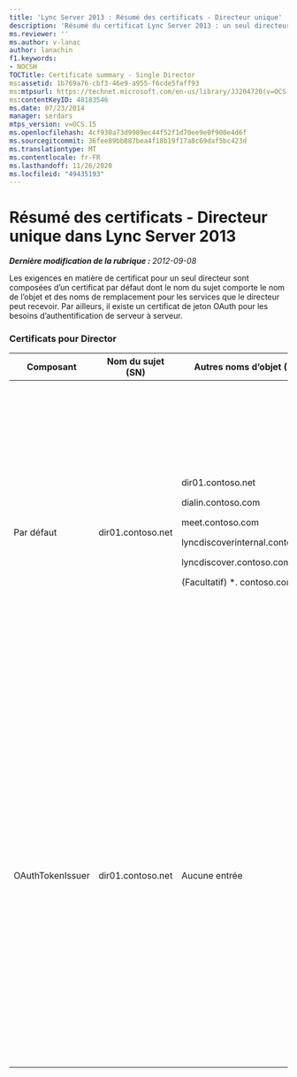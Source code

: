 ```yaml
---
title: 'Lync Server 2013 : Résumé des certificats - Directeur unique'
description: 'Résumé du certificat Lync Server 2013 : un seul directeur.'
ms.reviewer: ''
ms.author: v-lanac
author: lanachin
f1.keywords:
- NOCSH
TOCTitle: Certificate summary - Single Director
ms:assetid: 1b769a76-cbf3-46e9-a955-f6cde5faff93
ms:mtpsurl: https://technet.microsoft.com/en-us/library/JJ204720(v=OCS.15)
ms:contentKeyID: 48183546
ms.date: 07/23/2014
manager: serdars
mtps_version: v=OCS.15
ms.openlocfilehash: 4cf930a73d9989ec44f52f1d70ee9e0f900e4d6f
ms.sourcegitcommit: 36fee89bb887bea4f18b19f17a8c69daf5bc423d
ms.translationtype: MT
ms.contentlocale: fr-FR
ms.lasthandoff: 11/26/2020
ms.locfileid: "49435193"
---
```

# <a name="certificate-summary---single-director-in-lync-server-2013"></a>Résumé des certificats - Directeur unique dans Lync Server 2013

<div data-xmlns="http://www.w3.org/1999/xhtml">

<div class="topic" data-xmlns="http://www.w3.org/1999/xhtml" data-msxsl="urn:schemas-microsoft-com:xslt" data-cs="https://msdn.microsoft.com/">

<div data-asp="https://msdn2.microsoft.com/asp">



</div>

<div id="mainSection">

<div id="mainBody">

<span> </span>

_**Dernière modification de la rubrique :** 2012-09-08_

Les exigences en matière de certificat pour un seul directeur sont composées d’un certificat par défaut dont le nom du sujet comporte le nom de l’objet et des noms de remplacement pour les services que le directeur peut recevoir. Par ailleurs, il existe un certificat de jeton OAuth pour les besoins d’authentification de serveur à serveur.

### <a name="certificates-for-director"></a>Certificats pour Director

<table>
<colgroup>
<col style="width: 25%" />
<col style="width: 25%" />
<col style="width: 25%" />
<col style="width: 25%" />
</colgroup>
<thead>
<tr class="header">
<th>Composant</th>
<th>Nom du sujet (SN)</th>
<th>Autres noms d’objet (SAN)</th>
<th>Commentaires</th>
</tr>
</thead>
<tbody>
<tr class="odd">
<td><p>Par défaut</p></td>
<td><p>dir01.contoso.net</p></td>
<td><p>dir01.contoso.net</p>
<p>dialin.contoso.com</p>
<p>meet.contoso.com</p>
<p>lyncdiscoverinternal.contoso.com</p>
<p>lyncdiscover.contoso.com</p>
<p>(Facultatif) *. contoso.com</p></td>
<td><p>Les certificats de réalisateur peuvent être demandés auprès d’une autorité de certification (CA) gérée en interne ou auprès d’une autorité de certification publique.</p>
<p>Le directeur répond aux requêtes du proxy inverse dans le périmètre ou du serveur Edge. Les clients internes n’utiliseront pas le directeur.</p>
<p>Ou une entrée de caractère générique pour les URL simples</p></td>
</tr>
<tr class="even">
<td><p>OAuthTokenIssuer</p></td>
<td><p>dir01.contoso.net</p></td>
<td><p>Aucune entrée</p></td>
<td><div>

> [!IMPORTANT]  
> Notez que la longueur de la clé minimum est de 1024, mais vous pouvez recevoir un avertissement indiquant que la longueur de la clé minimum recommandée est 2048 bits.


</div>
<p>Le certificat OAuthTokenIssuer est un certificat à usage unique qui permet d’authentifier des serveurs dans un environnement à grande échelle et qui peut être demandé auprès d’une autorité de certification interne ou d’une autorité de certification publique. Le certificat est requis.</p></td>
</tr>
</tbody>
</table>


</div>

<span> </span>

</div>

</div>

</div>

